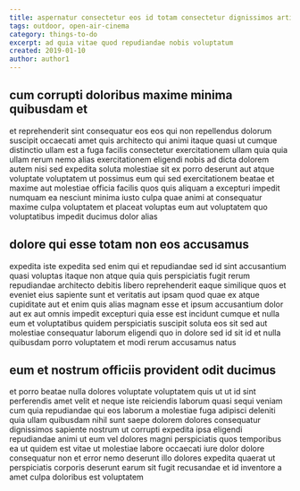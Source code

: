 ```yaml
---
title: aspernatur consectetur eos id totam consectetur dignissimos article 2832
tags: outdoor, open-air-cinema
category: things-to-do
excerpt: ad quia vitae quod repudiandae nobis voluptatum
created: 2019-01-10
author: author1
---
```


## cum corrupti doloribus maxime minima quibusdam et

et reprehenderit sint consequatur eos eos qui non repellendus dolorum suscipit occaecati amet quis architecto qui animi itaque quasi ut cumque distinctio ullam est a fuga facilis consectetur exercitationem ullam quia quia ullam rerum nemo alias exercitationem eligendi nobis ad dicta dolorem autem nisi sed expedita soluta molestiae sit ex porro deserunt aut atque voluptate voluptatem ut possimus eum qui sed exercitationem beatae et maxime aut molestiae officia facilis quos quis aliquam a excepturi impedit numquam ea nesciunt minima iusto culpa quae animi at consequatur maxime culpa voluptatem et placeat voluptas eum aut voluptatem quo voluptatibus impedit ducimus dolor alias

## dolore qui esse totam non eos accusamus

expedita iste expedita sed enim qui et repudiandae sed id sint accusantium quasi voluptas itaque non atque quia quis perspiciatis fugit rerum repudiandae architecto debitis libero reprehenderit eaque similique quos et eveniet eius sapiente sunt et veritatis aut ipsam quod quae ex atque cupiditate aut et enim quis alias magnam esse et ipsum accusantium dolor aut ex aut omnis impedit excepturi quia esse est incidunt cumque et nulla eum et voluptatibus quidem perspiciatis suscipit soluta eos sit sed aut molestiae consequatur laborum eligendi quo in dolore sed id sit id et nulla quibusdam porro voluptatem et modi rerum accusamus natus

## eum et nostrum officiis provident odit ducimus

et porro beatae nulla dolores voluptate voluptatem quis ut ut id sint perferendis amet velit et neque iste reiciendis laborum quasi sequi veniam cum quia repudiandae qui eos laborum a molestiae fuga adipisci deleniti quia ullam quibusdam nihil sunt saepe dolorem dolores consequatur dignissimos sapiente nostrum ut corrupti expedita ipsa eligendi repudiandae animi ut eum vel dolores magni perspiciatis quos temporibus ea ut quidem est vitae ut molestiae labore occaecati iure dolor dolore consequatur non et error nemo deserunt illo dolores expedita quaerat ut perspiciatis corporis deserunt earum sit fugit recusandae et id inventore a amet culpa doloribus est voluptatem
